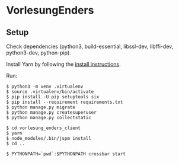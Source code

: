 VorlesungEnders
===============

## Setup

Check dependencies (python3, build-essential, libssl-dev, libffi-dev,
python3-dev, python-pip).

Install Yarn by following the [install
instructions](https://yarnpkg.com/en/docs/install).

Run:

    $ python3 -m venv .virtualenv
    $ source .virtualenv/bin/activate
    $ pip install -U pip setuptools six
    $ pip install --requirement requirements.txt
    $ python manage.py migrate
    $ python manage.py createsuperuser
    $ python manage.py collectstatic

    $ cd vorlesung_enders_client
    $ yarn
    $ node_modules/.bin/jspm install
    $ cd ..

    $ PYTHONPATH=`pwd`:$PYTHONPATH crossbar start
